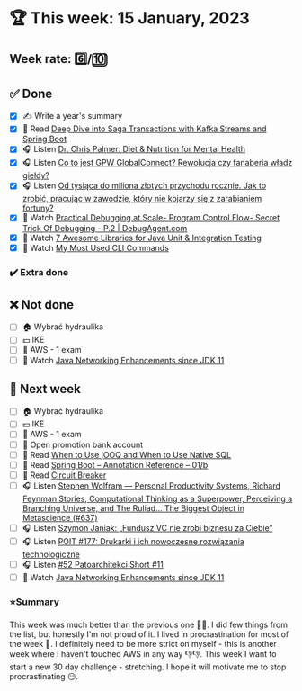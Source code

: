 # 🏆 This week: 15 January, 2023

## Week rate: 6️⃣/🔟

## ✅ Done
- [x] ✍️ Write a year's summary
- [x] 📗 Read [Deep Dive into Saga Transactions with Kafka Streams and Spring Boot](https://piotrminkowski.com/2022/02/07/deep-dive-into-saga-transactions-with-kafka-streams-and-spring-boot/)
- [x] 🎧 Listen [Dr. Chris Palmer: Diet & Nutrition for Mental Health](https://hubermanlab.com/dr-chris-palmer-diet-nutrition-for-mental-health/)
- [x] 🎧 Listen [Co to jest GPW GlobalConnect? Rewolucja czy fanaberia władz giełdy?](https://inwestomat.eu/co-to-jest-gpw-globalconnect/)
- [x] 🎧 Listen [Od tysiąca do miliona złotych przychodu rocznie. Jak to zrobić, pracując w zawodzie, który nie kojarzy się z zarabianiem fortuny?](https://malawielkafirma.pl/jak-zarabiac-na-korekcie/)
- [x] 🎥 Watch [Practical Debugging at Scale- Program Control Flow- Secret Trick Of Debugging - P.2 | DebugAgent.com](https://youtu.be/GSeg5L31XXw)
- [x] 🎥 Watch [7 Awesome Libraries for Java Unit & Integration Testing](https://youtu.be/JVPHSdHViMg)
- [x] 🎥 Watch [My Most Used CLI Commands](https://youtu.be/6qCxlTRD5vc)

### ✔️ Extra done

## ❌ Not done
- [ ] 🏠 Wybrać hydraulika
- [ ] 💵 IKE
- [ ] 🎥 AWS - 1 exam
- [ ] 🎥 Watch [Java Networking Enhancements since JDK 11](https://youtu.be/GPmeFv8t66E)

## 📝 Next week
- [ ] 🏠 Wybrać hydraulika
- [ ] 💵 IKE
- [ ] 🎥 AWS - 1 exam
- [ ] 🏦 Open promotion bank account
- [ ] 📗 Read [When to Use jOOQ and When to Use Native SQL](https://blog.jooq.org/when-to-use-jooq-and-when-to-use-native-sql/)
- [ ] 📗 Read [Spring Boot – Annotation Reference – 01/b](https://foojay.io/today/spring-boot-annotation-reference-01-b/)
- [ ] 📗 Read [Circuit Breaker](https://java-design-patterns.com/patterns/circuit-breaker/)
- [ ] 🎧 Listen [Stephen Wolfram — Personal Productivity Systems, Richard Feynman Stories, Computational Thinking as a Superpower, Perceiving a Branching Universe, and The Ruliad… The Biggest Object in Metascience (#637)](https://tim.blog/2022/11/24/stephen-wolfram/)
- [ ] 🎧 Listen [Szymon Janiak: „Fundusz VC nie zrobi biznesu za Ciebie”](https://zaprojektujswojezycie.pl/szymon-janiak-fundusz-vc-nie-zrobi-biznesu-za-ciebie/)
- [ ] 🎧 Listen [POIT #177: Drukarki i ich nowoczesne rozwiązania technologiczne](https://porozmawiajmyoit.pl/poit-177-drukarki-i-ich-nowoczesne-rozwiazania-technologiczne/)
- [ ] 🎧 Listen [#52 Patoarchitekci Short #11](https://patoarchitekci.io/52/)
- [ ] 🎥 Watch [Java Networking Enhancements since JDK 11](https://youtu.be/GPmeFv8t66E)

### ⭐Summary
This week was much better than the previous one 🙏😉. I did few things from the list, but honestly I'm not proud of it. I lived in procrastination for most of the week 🥲. I definitely need to be more strict on myself - this is another week where I haven't touched AWS in any way 👎👎. This week I want to start a new 30 day challenge - stretching. I hope it will motivate me to stop procrastinating 😏.
